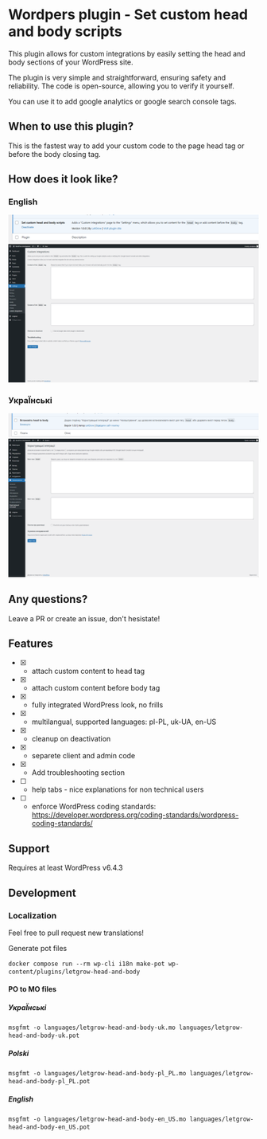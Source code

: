# Wordpers plugin - Set custom head and body scripts

This plugin allows for custom integrations by easily setting the head and body sections of your WordPress site.

The plugin is very simple and straightforward, ensuring safety and reliability. The code is open-source, allowing you to verify it yourself.

You can use it to add google analytics or google search console tags.

## When to use this plugin?

This is the fastest way to add your custom code to the page head tag or before the body closing tag.

## How does it look like?

### English

![Acivate pluing on plugin list - english](./readme-images/en-plugin-active.png)
![Plugin admin dashboard - english](./readme-images/en-admin-page.png)

### УкраЇнські

![Активувати плагін у списку плагінів](./readme-images/uk-plugin-active.png)
![Панель адміністратора плагінів](./readme-images/uk-admin-page.png)

## Any questions?

Leave a PR or create an issue, don't hesistate!

## Features

- [x] - attach custom content to head tag
- [x] - attach custom content before body tag
- [x] - fully integrated WordPress look, no frills
- [x] - multilangual, supported languages: pl-PL, uk-UA, en-US
- [x] - cleanup on deactivation
- [x] - separete client and admin code
- [x] - Add troubleshooting section
- [ ] - help tabs - nice explanations for non technical users
- [ ] - enforce WordPress coding standards: https://developer.wordpress.org/coding-standards/wordpress-coding-standards/

## Support

Requires at least WordPress v6.4.3

## Development

### Localization

Feel free to pull request new translations!

Generate pot files

```
docker compose run --rm wp-cli i18n make-pot wp-content/plugins/letgrow-head-and-body
```

#### PO to MO files

##### УкраЇнські

```
msgfmt -o languages/letgrow-head-and-body-uk.mo languages/letgrow-head-and-body-uk.pot
```

##### Polski

```
msgfmt -o languages/letgrow-head-and-body-pl_PL.mo languages/letgrow-head-and-body-pl_PL.pot
```

##### English

```
msgfmt -o languages/letgrow-head-and-body-en_US.mo languages/letgrow-head-and-body-en_US.pot
```
